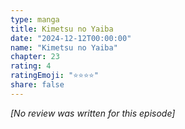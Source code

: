 ```yaml
---
type: manga
title: Kimetsu no Yaiba
date: "2024-12-12T00:00:00"
name: "Kimetsu no Yaiba"
chapter: 23
rating: 4
ratingEmoji: "⭐️⭐️⭐️⭐️"
share: false
---
```


_[No review was written for this episode]_
